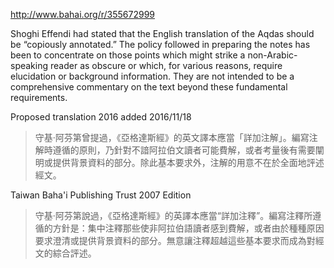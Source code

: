 http://www.bahai.org/r/355672999

Shoghi Effendi had stated that the English translation of the Aqdas should be “copiously annotated.” The policy followed in preparing the notes has been to concentrate on those points which might strike a non-Arabic-speaking reader as obscure or which, for various reasons, require elucidation or background information. They are not intended to be a comprehensive commentary on the text beyond these fundamental requirements.

Proposed translation 2016 added 2016/11/18

>守基·阿芬第曾提過，《亞格達斯經》的英文譯本應當「詳加注解」。編寫注解時遵循的原則，乃針對不諳阿拉伯文讀者可能費解，或者考量後有需要闡明或提供背景資料的部分。除此基本要求外，注解的用意不在於全面地評述經文。

Taiwan Baha'i Publishing Trust 2007 Edition

>守基·阿芬第說過，《亞格達斯經》的英譯本應當“詳加注釋”。編寫注釋所遵循的方針是：集中注釋那些使非阿拉伯語讀者感到費解，或者由於種種原因要求澄清或提供背景資料的部分。無意讓注釋超越這些基本要求而成為對經文的綜合評述。
